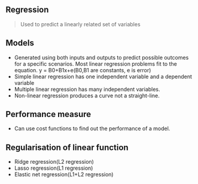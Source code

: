 ## Regression
>Used to predict a linearly related set of variables
## Models
- Generated using both inputs and outputs to predict possible outcomes for a specific scenarios. Most linear regression problems fit to the equation. y = B0+B1x+e(B0,B1 are constants, e is error)
- Simple linear regression has one independent variable and a dependent variable
- Multiple linear regression has many independent variables.
- Non-linear regression produces a curve not a straight-line.

## Performance measure
- Can use cost functions to find out the performance of a model.

## Regularisation of linear function
- Ridge regression(L2 regression)
- Lasso regression(L1 regression)
- Elastic net regression(L1+L2 regression)
